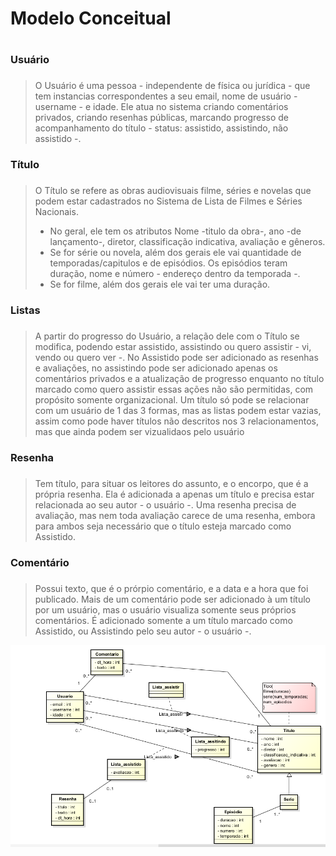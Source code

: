 # **Modelo Conceitual** <h1>

### Usuário <h3>
> O Usuário é uma pessoa - independente de física ou jurídica - que tem instancias correspondentes a seu email, nome de usuário - username - e idade. Ele atua no sistema criando comentários privados, criando resenhas públicas, marcando progresso de acompanhamento do título - status: assistido, assistindo, não assistido -.

### Título <h3>
> O Título se refere as obras audiovisuais filme, séries e novelas que podem estar cadastrados no Sistema de Lista de Filmes e Séries Nacionais. 
> - No geral, ele tem os atributos Nome -titulo da obra-, ano -de lançamento-, diretor, classificação indicativa, avaliação e gêneros.
> - Se for série ou novela, além dos gerais ele vai quantidade de temporadas/capitulos e de episódios. Os episódios teram duração, nome e número - endereço dentro da temporada -.
> - Se for filme, além dos gerais ele vai ter uma duração.

### Listas <h3>
> A partir do progresso do Usuário, a relação dele com o Título se modifica, podendo estar assistido, assistindo ou quero assistir - vi, vendo ou quero ver -. No Assistido pode ser adicionado as resenhas e avaliações, no assistindo pode ser adicionado apenas os comentários privados e a atualização de progresso enquanto no título marcado como quero assistir essas ações não são permitidas, com propósito somente organizacional. Um título só pode se relacionar com um usuário de 1 das 3 formas, mas as listas podem estar vazias, assim como pode haver títulos não descritos nos 3 relacionamentos, mas que ainda podem ser vizualidaos pelo usuário

### Resenha <h3>
> Tem título, para situar os leitores do assunto, e o encorpo, que é a própria resenha. Ela é adicionada a apenas um título e precisa estar relacionada ao seu autor - o usuário -. Uma resenha precisa de avaliação, mas nem toda avaliação carece de uma resenha, embora para ambos seja necessário que o título esteja marcado como Assistido.

### Comentário <h3>
> Possui texto, que é o prórpio comentário, e a data e a hora que foi publicado. Mais de um comentário pode ser adicionado à um título por um usuário, mas o usuário visualiza somente seus próprios comentários. É adicionado somente a um título marcado como Assistido, ou Assistindo pelo seu autor - o usuário -.


![Modelo conceitual do Sistema de Lista de Filmes e Séries Nacionais da atividade de APOO- 2bi- 2025](imagens/modelo-conceitual.png)